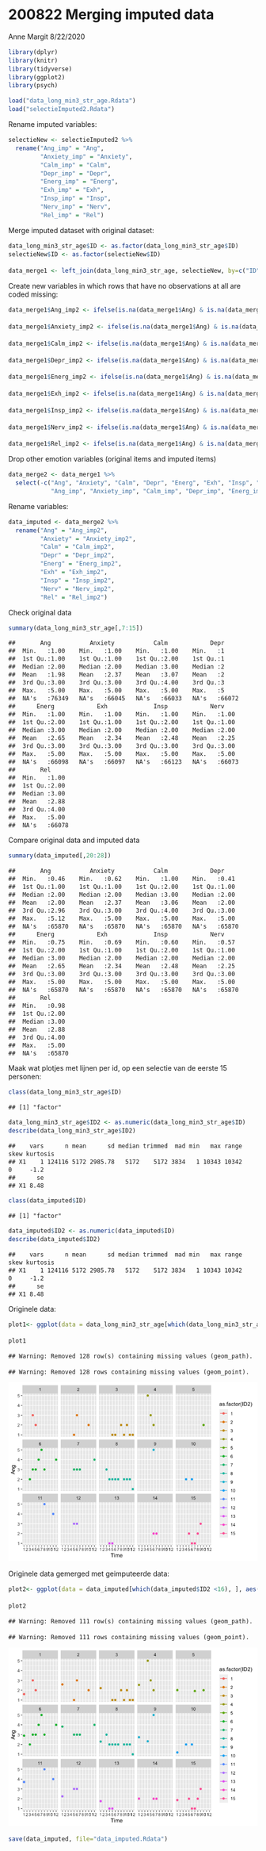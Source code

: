 200822 Merging imputed data
================
Anne Margit
8/22/2020

``` r
library(dplyr)
library(knitr)
library(tidyverse)
library(ggplot2)
library(psych)
```

``` r
load("data_long_min3_str_age.Rdata")
load("selectieImputed2.Rdata")
```

Rename imputed variables:

``` r
selectieNew <- selectieImputed2 %>%
  rename("Ang_imp" = "Ang",
         "Anxiety_imp" = "Anxiety",
         "Calm_imp" = "Calm",
         "Depr_imp" = "Depr",
         "Energ_imp" = "Energ",
         "Exh_imp" = "Exh",
         "Insp_imp" = "Insp",
         "Nerv_imp" = "Nerv",
         "Rel_imp" = "Rel") 
```

Merge imputed dataset with original dataset:

``` r
data_long_min3_str_age$ID <- as.factor(data_long_min3_str_age$ID)
selectieNew$ID <- as.factor(selectieNew$ID)

data_merge1 <- left_join(data_long_min3_str_age, selectieNew, by=c("ID", "Time"))
```

Create new variables in which rows that have no observations at all are
coded
missing:

``` r
data_merge1$Ang_imp2 <- ifelse(is.na(data_merge1$Ang) & is.na(data_merge1$Anxiety) & is.na(data_merge1$Calm) & is.na(data_merge1$Depr) & is.na(data_merge1$Energ) & is.na(data_merge1$Exh) & is.na(data_merge1$Insp) & is.na(data_merge1$Nerv) & is.na(data_merge1$Rel), NA, data_merge1$Ang_imp)

data_merge1$Anxiety_imp2 <- ifelse(is.na(data_merge1$Ang) & is.na(data_merge1$Anxiety) & is.na(data_merge1$Calm) & is.na(data_merge1$Depr) & is.na(data_merge1$Energ) & is.na(data_merge1$Exh) & is.na(data_merge1$Insp) & is.na(data_merge1$Nerv) & is.na(data_merge1$Rel), NA, data_merge1$Anxiety_imp)

data_merge1$Calm_imp2 <- ifelse(is.na(data_merge1$Ang) & is.na(data_merge1$Anxiety) & is.na(data_merge1$Calm) &  is.na(data_merge1$Depr) & is.na(data_merge1$Energ) & is.na(data_merge1$Exh) & is.na(data_merge1$Insp) & is.na(data_merge1$Nerv) & is.na(data_merge1$Rel), NA, data_merge1$Calm_imp)

data_merge1$Depr_imp2 <- ifelse(is.na(data_merge1$Ang) & is.na(data_merge1$Anxiety) & is.na(data_merge1$Calm) &  is.na(data_merge1$Depr) & is.na(data_merge1$Energ) & is.na(data_merge1$Exh) & is.na(data_merge1$Insp) & is.na(data_merge1$Nerv) & is.na(data_merge1$Rel), NA, data_merge1$Depr_imp)

data_merge1$Energ_imp2 <- ifelse(is.na(data_merge1$Ang) & is.na(data_merge1$Anxiety) & is.na(data_merge1$Calm) &  is.na(data_merge1$Depr) & is.na(data_merge1$Energ) & is.na(data_merge1$Exh) & is.na(data_merge1$Insp) & is.na(data_merge1$Nerv) & is.na(data_merge1$Rel), NA, data_merge1$Energ_imp)

data_merge1$Exh_imp2 <- ifelse(is.na(data_merge1$Ang) & is.na(data_merge1$Anxiety) & is.na(data_merge1$Calm) &  is.na(data_merge1$Depr) & is.na(data_merge1$Energ) & is.na(data_merge1$Exh) & is.na(data_merge1$Insp) & is.na(data_merge1$Nerv) & is.na(data_merge1$Rel), NA, data_merge1$Exh_imp)

data_merge1$Insp_imp2 <- ifelse(is.na(data_merge1$Ang) & is.na(data_merge1$Anxiety) & is.na(data_merge1$Calm) &  is.na(data_merge1$Depr) & is.na(data_merge1$Energ) & is.na(data_merge1$Exh) & is.na(data_merge1$Insp) & is.na(data_merge1$Nerv) & is.na(data_merge1$Rel), NA, data_merge1$Insp_imp)

data_merge1$Nerv_imp2 <- ifelse(is.na(data_merge1$Ang) & is.na(data_merge1$Anxiety) & is.na(data_merge1$Calm) &  is.na(data_merge1$Depr) & is.na(data_merge1$Energ) & is.na(data_merge1$Exh) & is.na(data_merge1$Insp) & is.na(data_merge1$Nerv) & is.na(data_merge1$Rel), NA, data_merge1$Nerv_imp)

data_merge1$Rel_imp2 <- ifelse(is.na(data_merge1$Ang) & is.na(data_merge1$Anxiety) & is.na(data_merge1$Calm) &  is.na(data_merge1$Depr) & is.na(data_merge1$Energ) & is.na(data_merge1$Exh) & is.na(data_merge1$Insp) & is.na(data_merge1$Nerv) & is.na(data_merge1$Rel), NA, data_merge1$Rel_imp)
```

Drop other emotion variables (original items and imputed items)

``` r
data_merge2 <- data_merge1 %>%
  select(-c("Ang", "Anxiety", "Calm", "Depr", "Energ", "Exh", "Insp", "Nerv", "Rel",
            "Ang_imp", "Anxiety_imp", "Calm_imp", "Depr_imp", "Energ_imp", "Exh_imp", "Insp_imp", "Nerv_imp", "Rel_imp"))
```

Rename variables:

``` r
data_imputed <- data_merge2 %>%
  rename("Ang" = "Ang_imp2",
         "Anxiety" = "Anxiety_imp2",
         "Calm" = "Calm_imp2",
         "Depr" = "Depr_imp2",
         "Energ" = "Energ_imp2",
         "Exh" = "Exh_imp2",
         "Insp" = "Insp_imp2",
         "Nerv" = "Nerv_imp2",
         "Rel" = "Rel_imp2") 
```

Check original data

``` r
summary(data_long_min3_str_age[,7:15])
```

    ##       Ang           Anxiety           Calm            Depr      
    ##  Min.   :1.00    Min.   :1.00    Min.   :1.00    Min.   :1      
    ##  1st Qu.:1.00    1st Qu.:1.00    1st Qu.:2.00    1st Qu.:1      
    ##  Median :2.00    Median :2.00    Median :3.00    Median :2      
    ##  Mean   :1.98    Mean   :2.37    Mean   :3.07    Mean   :2      
    ##  3rd Qu.:3.00    3rd Qu.:3.00    3rd Qu.:4.00    3rd Qu.:3      
    ##  Max.   :5.00    Max.   :5.00    Max.   :5.00    Max.   :5      
    ##  NA's   :76349   NA's   :66045   NA's   :66033   NA's   :66072  
    ##      Energ            Exh             Insp            Nerv      
    ##  Min.   :1.00    Min.   :1.00    Min.   :1.00    Min.   :1.00   
    ##  1st Qu.:2.00    1st Qu.:1.00    1st Qu.:2.00    1st Qu.:1.00   
    ##  Median :3.00    Median :2.00    Median :2.00    Median :2.00   
    ##  Mean   :2.65    Mean   :2.34    Mean   :2.48    Mean   :2.25   
    ##  3rd Qu.:3.00    3rd Qu.:3.00    3rd Qu.:3.00    3rd Qu.:3.00   
    ##  Max.   :5.00    Max.   :5.00    Max.   :5.00    Max.   :5.00   
    ##  NA's   :66098   NA's   :66097   NA's   :66123   NA's   :66073  
    ##       Rel       
    ##  Min.   :1.00   
    ##  1st Qu.:2.00   
    ##  Median :3.00   
    ##  Mean   :2.88   
    ##  3rd Qu.:4.00   
    ##  Max.   :5.00   
    ##  NA's   :66078

Compare original data and imputed data

``` r
summary(data_imputed[,20:28])
```

    ##       Ang           Anxiety           Calm            Depr      
    ##  Min.   :0.46    Min.   :0.62    Min.   :1.00    Min.   :0.41   
    ##  1st Qu.:1.00    1st Qu.:1.00    1st Qu.:2.00    1st Qu.:1.00   
    ##  Median :2.00    Median :2.00    Median :3.00    Median :2.00   
    ##  Mean   :2.00    Mean   :2.37    Mean   :3.06    Mean   :2.00   
    ##  3rd Qu.:2.96    3rd Qu.:3.00    3rd Qu.:4.00    3rd Qu.:3.00   
    ##  Max.   :5.12    Max.   :5.00    Max.   :5.00    Max.   :5.00   
    ##  NA's   :65870   NA's   :65870   NA's   :65870   NA's   :65870  
    ##      Energ            Exh             Insp            Nerv      
    ##  Min.   :0.75    Min.   :0.69    Min.   :0.60    Min.   :0.57   
    ##  1st Qu.:2.00    1st Qu.:1.00    1st Qu.:2.00    1st Qu.:1.00   
    ##  Median :3.00    Median :2.00    Median :2.00    Median :2.00   
    ##  Mean   :2.65    Mean   :2.34    Mean   :2.48    Mean   :2.25   
    ##  3rd Qu.:3.00    3rd Qu.:3.00    3rd Qu.:3.00    3rd Qu.:3.00   
    ##  Max.   :5.00    Max.   :5.00    Max.   :5.00    Max.   :5.00   
    ##  NA's   :65870   NA's   :65870   NA's   :65870   NA's   :65870  
    ##       Rel       
    ##  Min.   :0.98   
    ##  1st Qu.:2.00   
    ##  Median :3.00   
    ##  Mean   :2.88   
    ##  3rd Qu.:4.00   
    ##  Max.   :5.00   
    ##  NA's   :65870

Maak wat plotjes met lijnen per id, op een selectie van de eerste 15
personen:

``` r
class(data_long_min3_str_age$ID)
```

    ## [1] "factor"

``` r
data_long_min3_str_age$ID2 <- as.numeric(data_long_min3_str_age$ID)
describe(data_long_min3_str_age$ID2)
```

    ##    vars      n mean      sd median trimmed  mad min   max range skew kurtosis
    ## X1    1 124116 5172 2985.78   5172    5172 3834   1 10343 10342    0     -1.2
    ##      se
    ## X1 8.48

``` r
class(data_imputed$ID)
```

    ## [1] "factor"

``` r
data_imputed$ID2 <- as.numeric(data_imputed$ID)
describe(data_imputed$ID2)
```

    ##    vars      n mean      sd median trimmed  mad min   max range skew kurtosis
    ## X1    1 124116 5172 2985.78   5172    5172 3834   1 10343 10342    0     -1.2
    ##      se
    ## X1 8.48

Originele
data:

``` r
plot1<- ggplot(data = data_long_min3_str_age[which(data_long_min3_str_age$ID2 <16), ], aes(x = Time, y = Ang, color=as.factor(ID2))) + geom_line() + geom_point() + facet_wrap(. ~ ID2, nrow=3)

plot1
```

    ## Warning: Removed 128 row(s) containing missing values (geom_path).

    ## Warning: Removed 128 rows containing missing values (geom_point).

![](200822-Merging-imputed-data_files/figure-gfm/unnamed-chunk-12-1.png)<!-- -->

Originele data gemerged met geimputeerde
data:

``` r
plot2<- ggplot(data = data_imputed[which(data_imputed$ID2 <16), ], aes(x = Time, y = Ang, color=as.factor(ID2))) + geom_line() + geom_point() + facet_wrap(. ~ ID2, nrow=3)

plot2
```

    ## Warning: Removed 111 row(s) containing missing values (geom_path).

    ## Warning: Removed 111 rows containing missing values (geom_point).

![](200822-Merging-imputed-data_files/figure-gfm/unnamed-chunk-13-1.png)<!-- -->

``` r
save(data_imputed, file="data_imputed.Rdata")
```
